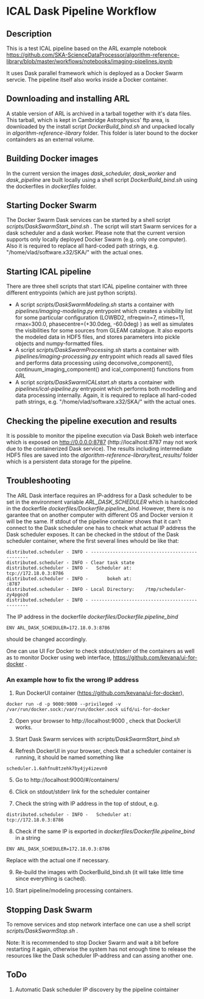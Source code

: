 # ICAL Dask Pipeline Workflow

## Description
This is a test ICAL pipeline based on the ARL example notebook
https://github.com/SKA-ScienceDataProcessor/algorithm-reference-library/blob/master/workflows/notebooks/imaging-pipelines.ipynb

It uses Dask parallel framework which is deployed as a Docker Swarm servcie. The pipeline itself also works inside
a Docker container.

## Downloading and installing ARL
A stable version of ARL is archived in a tarball together with it's data files. This tarball, which is kept in Cambridge Astrophysics'
ftp area, is downloaded by the install script *DockerBuild_bind.sh* and unpacked locally in *algorithm-reference-library* folder.
This folder is later bound to the docker containders as an external volume.

## Building Docker images
In the current version the images *dask_scheduler, dask_worker* and *dask_pipeline* are built locally using a shell script 
*DockerBuild_bind.sh* using the dockerfiles in *dockerfiles* folder.

## Starting Docker Swarm
The Docker Swarm Dask services can be started by a shell script *scripts/DaskSwarmStart_bind.sh* . 
The script will start Swarm services for a dask scheduler and a dask worker.
Please note that the current version supports only locally deployed Docker Swarm (e.g. only one computer).
Also it is required to replace all hard-coded path strings, e.g. "/home/vlad/software.x32/SKA/" with the actual ones.

## Starting ICAL pipeline
There are three shell scripts that start ICAL pipeline container with three different entrypoints (which are just python scripts).
* A script *scripts/DaskSwarmModeling.sh* starts a container with *pipelines/imaging-modeling.py* entrypoint which creates a visibility list for some particular configuration 
(LOWBD2, nfreqwin=7, ntimes=11, rmax=300.0, phasecentre=(+30.0deg, -60.0deg) ) as well as simulates the visibilities for some sources from GLEAM catalogue.
It also exports the modeled data in HDF5 files, and stores parameters into pickle objects and numpy-formatted files.
* A script *scripts/DaskSwarmProcessing.sh* starts a container with *pipelines/imaging-processing.py* entrypoint which reads all saved files and performs data processing using deconvolve_component(), continuum_imaging_component() and ical_component() functions
from ARL
* A script *scripts/DaskSwarmICALstart.sh* starts a container with *pipelines/ical-pipeline.py* entrypoint which performs both modelling and data processing internally.
Again, it is required to replace all hard-coded path strings, e.g. "/home/vlad/software.x32/SKA/" with the actual ones.

## Checking the pipeline execution and results
It is possible to monitor the pipeline execution via Dask Bokeh web interface which is exposed on http://0.0.0.0:8787
(http://localhost:8787 may not work due to the containerized Dask service). The results including intermediate HDF5 files are saved into the
*algorithm-reference-library/test_results/* folder which is a persistent data storage for the pipeline.

## Troubleshooting
The ARL Dask interface requires an IP-address for a Dask scheduler to be set in the environment variable *ARL_DASK_SCHEDULER*
which is hardcoded in the dockerfile *dockerfiles/Dockerfile.pipeline_bind*. However, there is no garantee that on another computer
with different OS and Docker version it will be the same. If stdout of the pipeline container shows that it can't connect
to the Dask scheduler one has to check what actual IP address the Dask scheduler exposes. It can be checked in the 
stdout of the Dask scheduler container, where the first several lines whould be like that:

```
distributed.scheduler - INFO - -----------------------------------------------
distributed.scheduler - INFO - Clear task state
distributed.scheduler - INFO -   Scheduler at:     tcp://172.18.0.3:8786
distributed.scheduler - INFO -       bokeh at:                     :8787
distributed.scheduler - INFO - Local Directory:    /tmp/scheduler-zy4pgozd
distributed.scheduler - INFO - -----------------------------------------------
```
The IP address in the dockerfile *dockerfiles/Dockerfile.pipeline_bind* 
```
ENV ARL_DASK_SCHEDULER=172.18.0.3:8786
```
should be changed accordingly.

One can use UI For Docker to check stdout/stderr of the containers as well as to monitor Docker using web interface,
https://github.com/kevana/ui-for-docker .

### An example how to fix the wrong IP address

1. Run DockerUI container (https://github.com/kevana/ui-for-docker), 
```
docker run -d -p 9000:9000 --privileged -v /var/run/docker.sock:/var/run/docker.sock uifd/ui-for-docker
```

2. Open your browser to http://localhost:9000 , check that DockerUI works.

3. Start Dask Swarm services with
*scripts/DaskSwarmStart_bind.sh*

4. Refresh DockerUI in your browser, check that a scheduler container is running, it should be named something like 
```
scheduler.1.6ahfnu8tzehk7by4jy4izevn0
```

5. Go to http://localhost:9000/#/containers/

6. Click on stdout/stderr link for the scheduler container

7. Check the string with IP address in the top of stdout, e.g.
```
distributed.scheduler - INFO -   Scheduler at:     tcp://172.18.0.3:8786
```

8. Check if the same IP is exported in *dockerfiles/Dockerfile.pipeline_bind* in a string
```
ENV ARL_DASK_SCHEDULER=172.18.0.3:8786
```
Replace with the actual one if necessary.

9. Re-build the images with DockerBuild_bind.sh (it will take little time since everything is cached).

10. Start pipeline/modeling processing containers.

## Stopping Dask Swarm
To remove services and stop network interface one can use a shell script *scripts/DaskSwarmStop.sh* .

Note: It is recommended to stop Docker Swarm and wait a bit before restarting it again, otherwise the system
has not enough time to release the resources like the Dask scheduler IP-address and can assing another one.

## ToDo
1. Automatic Dask scheduler IP discovery by the pipeline cointainer


